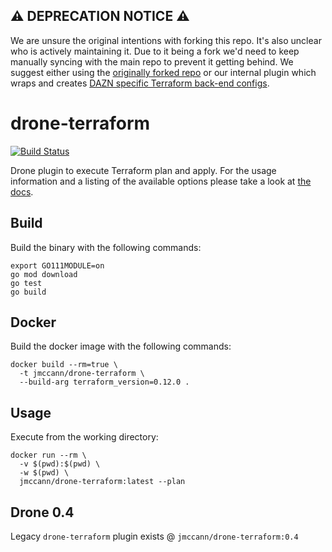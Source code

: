 ## ⚠️ DEPRECATION NOTICE ⚠️ 

We are unsure the original intentions with forking this repo. It's also unclear who is actively maintaining it. Due to it being a fork we'd need to keep manually syncing with the main repo to prevent it getting behind. We suggest either using the [originally forked repo](https://github.com/jmccann/drone-terraform) or our internal plugin which wraps and creates [DAZN specific Terraform back-end configs](https://github.com/getndazn/drone-terraform-nzad). 

# drone-terraform

[![Build Status](http://beta.drone.io/api/badges/jmccann/drone-terraform/status.svg)](http://beta.drone.io/jmccann/drone-terraform)

Drone plugin to execute Terraform plan and apply. For the usage information and
a listing of the available options please take a look at [the docs](https://github.com/jmccann/drone-terraform/blob/master/DOCS.md).

## Build

Build the binary with the following commands:

```
export GO111MODULE=on
go mod download
go test
go build
```

## Docker

Build the docker image with the following commands:

```
docker build --rm=true \
  -t jmccann/drone-terraform \
  --build-arg terraform_version=0.12.0 .
```

## Usage

Execute from the working directory:

```
docker run --rm \
  -v $(pwd):$(pwd) \
  -w $(pwd) \
  jmccann/drone-terraform:latest --plan
```

## Drone 0.4

Legacy `drone-terraform` plugin exists @ `jmccann/drone-terraform:0.4`
